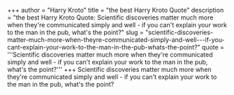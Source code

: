 +++
author = "Harry Kroto"
title = "the best Harry Kroto Quote"
description = "the best Harry Kroto Quote: Scientific discoveries matter much more when they're communicated simply and well - if you can't explain your work to the man in the pub, what's the point?"
slug = "scientific-discoveries-matter-much-more-when-theyre-communicated-simply-and-well---if-you-cant-explain-your-work-to-the-man-in-the-pub-whats-the-point?"
quote = '''Scientific discoveries matter much more when they're communicated simply and well - if you can't explain your work to the man in the pub, what's the point?'''
+++
Scientific discoveries matter much more when they're communicated simply and well - if you can't explain your work to the man in the pub, what's the point?

